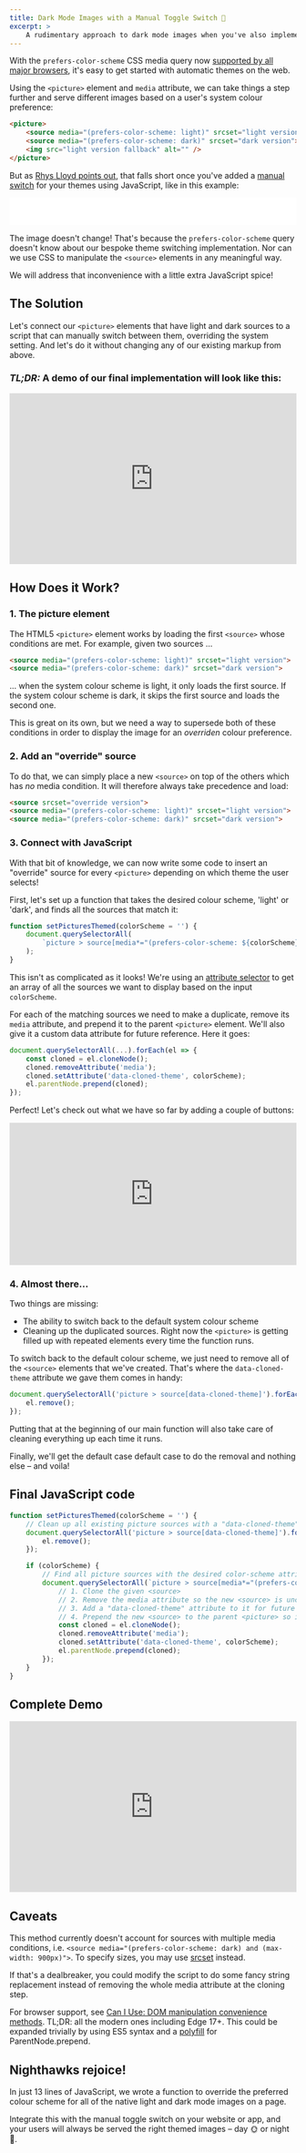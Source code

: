 ```yaml
---
title: Dark Mode Images with a Manual Toggle Switch 🌚
excerpt: >
    A rudimentary approach to dark mode images when you've also implemented a manual toggle switch to override the system <code>prefers-color-scheme</code> setting.
---
```


<!-- excerpt -->

With the `prefers-color-scheme` CSS media query now [supported by all major browsers](https://caniuse.com/#feat=prefers-color-scheme), it's easy to get started with automatic themes on the web.

Using the `<picture>` element and `media` attribute, we can take things a step further and serve different images based on a user's system colour preference:

```html
<picture>
    <source media="(prefers-color-scheme: light)" srcset="light version">
    <source media="(prefers-color-scheme: dark)" srcset="dark version">
    <img src="light version fallback" alt="" />
</picture>
```

But as [Rhys Lloyd points out](https://rhyslloyd.me/serve-dark-mode-images-natively/#inevitable-caveat "Rhys Lloyd - Serve 'dark mode' images natively"), that falls short once you've added a [manual switch](https://hankchizljaw.com/wrote/create-a-user-controlled-dark-or-light-mode/ "Andy Bell - Create a user controlled dark or light mode") for your themes using JavaScript, like in this example:

<iframe height="48" style="width: 100%;" scrolling="no" title="Light/dark colour theme switcher example" src="/assets/iframe-demos/theme-switch-button.html" frameborder="no" loading="lazy"></iframe>

The image doesn't change! That's because the `prefers-color-scheme` query doesn't know about our bespoke theme switching implementation. Nor can we use CSS to manipulate the `<source>` elements in any meaningful way.

We will address that inconvenience with a little extra JavaScript spice!


## The Solution

Let's connect our `<picture>` elements that have light and dark sources to a script that can manually switch between them, overriding the system setting. And let's do it without changing any of our existing markup from above.

### ***TL;DR:*** A demo of our final implementation will look like this:

<iframe height="300" style="width: 100%;" scrolling="no" title="Native Dark Mode images w/ manual switch" src="https://codepen.io/michaelti/embed/ExVjMPr?height=300&theme-id=default&default-tab=result" frameborder="no" allowtransparency="true" allowfullscreen="true" loading="lazy"></iframe>

## How Does it Work?

### 1. The picture element

The HTML5 `<picture>` element works by loading the first `<source>` whose conditions are met. For example, given two sources ...

```html
<source media="(prefers-color-scheme: light)" srcset="light version">
<source media="(prefers-color-scheme: dark)" srcset="dark version">
```

... when the system colour scheme is light, it only loads the first source. If the system colour scheme is dark, it skips the first source and loads the second one.

This is great on its own, but we need a way to supersede both of these conditions in order to  display the image for an *overriden* colour preference.

### 2. Add an "override" source

To do that, we can simply place a new `<source>` on top of the others which has *no* media condition. It will therefore always take precedence and load:

```html
<source srcset="override version">
<source media="(prefers-color-scheme: light)" srcset="light version">
<source media="(prefers-color-scheme: dark)" srcset="dark version">
```

### 3. Connect with JavaScript

With that bit of knowledge, we can now write some code to insert an "override" source for every `<picture>` depending on which theme the user selects!

First, let's set up a function that takes the desired colour scheme, 'light' or 'dark', and finds all the sources that match it:

```javascript
function setPicturesThemed(colorScheme = '') {
    document.querySelectorAll(
        `picture > source[media*="(prefers-color-scheme: ${colorScheme})"]`
    );
}
```

This isn't as complicated as it looks! We're using an [attribute selector](https://developer.mozilla.org/en-US/docs/Web/CSS/Attribute_selectors) to get an array of all the sources we want to display based on the input `colorScheme`.

For each of the matching sources we need to make a duplicate, remove its `media` attribute, and prepend it to the parent `<picture>` element. We'll also give it a custom data attribute for future reference. Here it goes:

```javascript
document.querySelectorAll(...).forEach(el => {
    const cloned = el.cloneNode();
    cloned.removeAttribute('media');
    cloned.setAttribute('data-cloned-theme', colorScheme);
    el.parentNode.prepend(cloned);
});
```

Perfect! Let's check out what we have so far by adding a couple of buttons:

<iframe height="250" style="width: 100%;" scrolling="no" title="Native Dark Mode images w/ manual switch (Demo 1)" src="https://codepen.io/michaelti/embed/JjYJQEz?height=250&theme-id=default&default-tab=result" frameborder="no" allowtransparency="true" allowfullscreen="true" loading="lazy"></iframe>

### 4. Almost there...

Two things are missing:

- The ability to switch back to the default system colour scheme
- Cleaning up the duplicated sources. Right now the `<picture>` is getting filled up with repeated elements every time the function runs.

To switch back to the default colour scheme, we just need to remove all of the `<source>` elements that we've created. That's where the `data-cloned-theme` attribute we gave them comes in handy:

```javascript
document.querySelectorAll('picture > source[data-cloned-theme]').forEach(el => {
    el.remove();
});
```

Putting that at the beginning of our main function will also take care of cleaning everything up each time it runs.

Finally, we'll get the default case default case to do the removal and nothing else – and voila!

## Final JavaScript code

```javascript
function setPicturesThemed(colorScheme = '') {
    // Clean up all existing picture sources with a "data-cloned-theme" attribute
    document.querySelectorAll('picture > source[data-cloned-theme]').forEach(el => {
        el.remove();
    });

    if (colorScheme) {
        // Find all picture sources with the desired color-scheme attribute
        document.querySelectorAll(`picture > source[media*="(prefers-color-scheme: ${colorScheme})"]`).forEach(el => {
            // 1. Clone the given <source>
            // 2. Remove the media attribute so the new <source> is unconditional
            // 3. Add a "data-cloned-theme" attribute to it for future reference / removal
            // 4. Prepend the new <source> to the parent <picture> so it takes precedence
            const cloned = el.cloneNode();
            cloned.removeAttribute('media');
            cloned.setAttribute('data-cloned-theme', colorScheme);
            el.parentNode.prepend(cloned);
        });
    }
}
```

## Complete Demo

<iframe height="300" style="width: 100%;" scrolling="no" title="Native Dark Mode images w/ manual switch " src="https://codepen.io/michaelti/embed/ExVjMPr?height=300&theme-id=default&default-tab=result" frameborder="no" allowtransparency="true" allowfullscreen="true" loading="lazy"></iframe>

## Caveats

This method currently doesn't account for sources with multiple media conditions, i.e. `<source media="(prefers-color-scheme: dark) and (max-width: 900px)">`. To specify sizes, you may use [srcset](https://developer.mozilla.org/en-US/docs/Web/HTML/Element/picture#The_srcset_attribute) instead.

If that's a dealbreaker, you could modify the script to do some fancy string replacement instead of removing the whole media attribute at the cloning step.

For browser support, see [Can I Use: DOM manipulation convenience methods](https://caniuse.com/#feat=dom-manip-convenience). TL;DR: all the modern ones including Edge 17+. This could be expanded trivially by using ES5 syntax and a [polyfill](https://developer.mozilla.org/en-US/docs/Web/API/ParentNode/prepend#Polyfill) for ParentNode.prepend.

## Nighthawks rejoice!

In just 13 lines of JavaScript, we wrote a function to override the preferred colour scheme for all of the native light and dark mode images on a page.

Integrate this with the manual toggle switch on your website or app, and your users will always be served the right themed images – day 🌞 or night 🌚.
